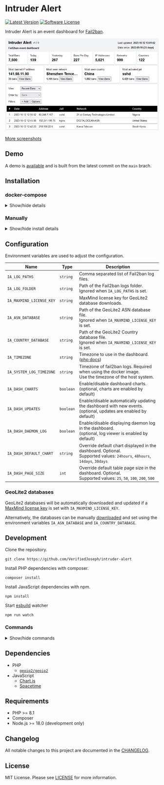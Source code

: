 # Intruder Alert

[![Latest Version](https://img.shields.io/github/release/VerifiedJoseph/intruder-alert.svg?style=flat-square)](https://github.com/VerifiedJoseph/intruder-alert/releases/latest)
[![Software License](https://img.shields.io/badge/license-MIT-brightgreen.svg?style=flat-square)](LICENSE)

Intruder Alert is an event dashboard for [Fail2ban](https://github.com/fail2ban/fail2ban).

![screenshot](screenshots/screenshot_readme.png)

[More screenshots](./docs/screenshots.md)

## Demo

A demo is [available](https://verifiedjoseph.github.io/intruder-alert/demo/) and is built from the latest commit on the `main` brach.

## Installation

### docker-compose

<details>
<summary>Show/hide details</summary>

```yaml
version: '3'

services:
  app:
    image: ghcr.io/verifiedjoseph/intruder-alert:1.17.1
    container_name: intruder-alert
    environment:
      - IA_TIMEZONE=Europe/London
      - IA_SYSTEM_LOG_TIMEZONE=UTC
      - IA_MAXMIND_LICENSE_KEY=
      - IA_LOG_FOLDER=/app/backend/data/logs
    volumes:
      - path/to/fail2ban.log:/app/backend/data/logs/fail2ban.log:ro
      - path/to/fail2ban.log.1:/app/backend/data/logs/fail2ban.log.1:ro
      - path/to/fail2ban.log.2.gz:/app/backend/data/logs/fail2ban.log.2.gz:ro
      - path/to/fail2ban.log.3.gz:/app/backend/data/logs/fail2ban.log.3.gz:ro
      - path/to/fail2ban.log.4.gz:/app/backend/data/logs/fail2ban.log.4.gz:ro
    ports:
      - '127.0.0.1:8080:8080'
    security_opt:
      - no-new-privileges:true
```

</details>

### Manually

<details>
<summary>Show/hide install details</summary>

1) Download the [latest release](https://github.com/VerifiedJoseph/intruder-alert/releases/latest) to your web server and extract the zip archive.

2) Configure the application using `backend/config.php` copied from [`backend/config.example.php`](backend/config.example.php).

	```
	cp backend/config.example.php backend/config.php
	```

3) Create a scheduled task with cron (below) or similar that runs `backend\cron.php` at least once an hour.

	```
	1 * * * * php path/to/intruder-alert/backend/cron.php
	```

**Notes**

The backend folder does not need to be reachable in the browser and access should blocked. 

The scheduled task needs to run as root or a user with permission to read the fail2ban logs.
</details>

## Configuration

Environment variables are used to adjust the configuration.

| Name                     | Type      | Description                                                                                              |
| ------------------------ | --------- | -------------------------------------------------------------------------------------------------------- |
| `IA_LOG_PATHS`           | `string`  | Comma separated list of Fail2ban log files.                                                              |
| `IA_LOG_FOLDER`          | `string`  | Path of the Fail2ban logs folder. <br> Ignored when `IA_LOG_PATHS` is set.                               |
| `IA_MAXMIND_LICENSE_KEY` | `string`  | MaxMind license key for GeoLite2 database downloads.                                                     |
| `IA_ASN_DATABASE`        | `string`  | Path of the GeoLite2 ASN database file. <br> Ignored when `IA_MAXMIND_LICENSE_KEY` is set.               |
| `IA_COUNTRY_DATABASE`    | `string`  | Path of the GeoLite2 Country database file. <br> Ignored when `IA_MAXMIND_LICENSE_KEY` is set.           |
| `IA_TIMEZONE`            | `string`  | Timezone to use in the dashboard. ([php docs](https://www.php.net/manual/en/timezones.php))              |
| `IA_SYSTEM_LOG_TIMEZONE` | `string`  | Timezone of fail2ban logs. Required when using the docker image.<br>Use the timezone of the host system. |
| `IA_DASH_CHARTS`         | `boolean` | Enable/disable dashboard charts. <br> (optional, charts are enabled by default)                          |
| `IA_DASH_UPDATES`        | `boolean` | Enable/disable automatically updating the dashboard with new events. <br> (optional, updates are enabled by default) |
| `IA_DASH_DAEMON_LOG`     | `boolean` | Enable/disable displaying daemon log in the dashboard. <br> (optional, log viewer is enabled by default) |
| `IA_DASH_DEFAULT_CHART`  | `string`  | Override default chart displayed in the dashboard. Optional. <br> Supported values: `24hours`, `48hours`, `14days`, `30days` |
| `IA_DASH_PAGE_SIZE`      | `int`     | Override default table page size in the dashboard. Optional. <br> Supported values: `25`, `50`, `100`, `200`, `500` |

### GeoLite2 databases

GeoLite2 databases will be automatically downloaded and updated if a [MaxMind license key](https://support.maxmind.com/hc/en-us/articles/4407111582235-Generate-a-License-Key) is set with `IA_MAXMIND_LICENSE_KEY`.

Alternatively, the databases can be manually [downloaded](https://dev.maxmind.com/geoip/geolite2-free-geolocation-data?lang=en) and set using the environment variables `IA_ASN_DATABASE` and `IA_COUNTRY_DATABASE`.

## Development

Clone the repository.

```
git clone https://github.com/VerifiedJoseph/intruder-alert
```

Install PHP dependencies with composer.

```
composer install
```

Install JavaScript dependencies with npm.

```
npm install
```

Start [esbuild](https://esbuild.github.io/) watcher

```
npm run watch
```

### Commands

<details>
<summary>Show/hide commands</summary>

Lint code:
```
composer lint
npm run lint
```

Fix code:
```
composer fix
npm run fix
```

Build code:
```
npm run build
```

Live code build:
```
npm run watch
```

Test code:
```
composer test
```

</details>

## Dependencies

- PHP
	- [`geoip2/geoip2`](https://github.com/maxmind/GeoIP2-php)
- JavaScript
	- [Chart.js](https://github.com/chartjs/Chart.js/)
	- [Spacetime](https://github.com/spencermountain/spacetime)

## Requirements

- PHP >= 8.1
- Composer
- Node.js >= 18.0 (development only)

## Changelog

All notable changes to this project are documented in the [CHANGELOG](CHANGELOG.md).

## License

MIT License. Please see [LICENSE](LICENSE) for more information.
